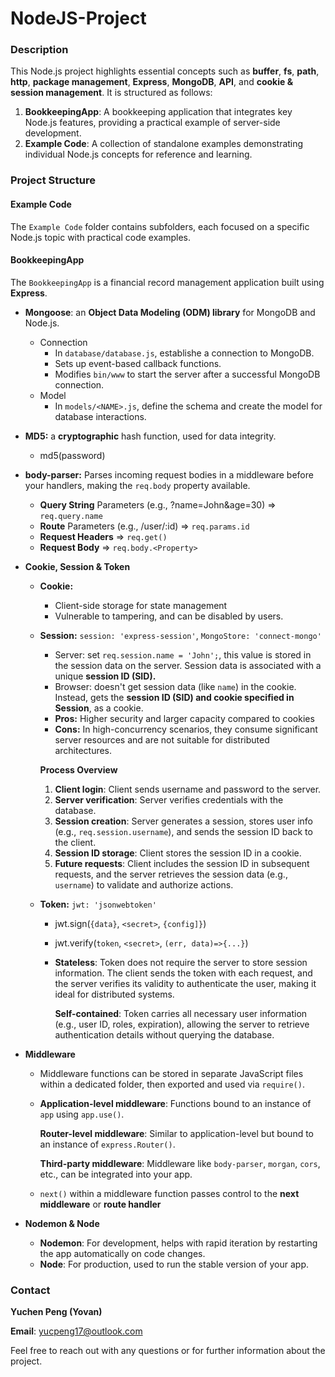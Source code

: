# NodeJS-Project

### **Description**

This Node.js project highlights essential concepts such as **buffer**, **fs**, **path**, **http**, **package management**, **Express**, **MongoDB**, **API**, and **cookie & session management**. It is structured as follows:

1. **BookkeepingApp**: A bookkeeping application that integrates key Node.js features, providing a practical example of server-side development.
2. **Example Code**: A collection of standalone examples demonstrating individual Node.js concepts for reference and learning.



### Project Structure

#### Example Code

The `Example Code` folder contains subfolders, each focused on a specific Node.js topic with practical code examples.

#### BookkeepingApp

The `BookkeepingApp` is a financial record management application built using **Express**.

- **Mongoose**: an **Object Data Modeling (ODM) library** for MongoDB and Node.js.
  
  - Connection
    - In `database/database.js`, establishe a connection to MongoDB.
    - Sets up event-based callback functions.
    - Modifies `bin/www` to start the server after a successful MongoDB connection.
  - Model
    - In `models/<NAME>.js`, define the schema and create the model for database interactions.
  
- **MD5:** a **cryptographic** hash function, used for data integrity.
  - md5(password)
  
- **body-parser:** Parses incoming request bodies in a middleware before your handlers, making the `req.body` property available.
  - **Query String** Parameters (e.g., ?name=John&age=30) => `req.query.name`
  - **Route** Parameters (e.g., /user/:id) => `req.params.id`
  - **Request Headers** => `req.get()`
  - **Request Body** => `req.body.<Property>`

- **Cookie, Session & Token**

  - **Cookie:** 

    - Client-side storage for state management
    - Vulnerable to tampering, and can be disabled by users.

  - **Session:** `session: 'express-session'`, `MongoStore: 'connect-mongo'`

    - Server: set `req.session.name = 'John';`, this value is stored in the session data on the server. Session data is associated with a unique **session ID (SID).**
    - Browser:  doesn't get session data (like `name`) in the cookie. Instead, gets the **session ID (SID) and cookie specified in Session**, as a cookie.
    - **Pros:** Higher security and larger capacity compared to cookies
    - **Cons:** In high-concurrency scenarios, they consume significant server resources and are not suitable for distributed architectures.

    **Process Overview**

    1. **Client login**: Client sends username and password to the server.
    1. **Server verification**: Server verifies credentials with the database.
    1. **Session creation**: Server generates a session, stores user info (e.g., `req.session.username`), and sends the session ID back to the client.
    1. **Session ID storage**: Client stores the session ID in a cookie.
    1. **Future requests**: Client includes the session ID in subsequent requests, and the server retrieves the session data (e.g., `username`) to validate and authorize actions.


  - **Token:** `jwt: 'jsonwebtoken'`

    - jwt.sign(`{data}`, `<secret>`, `{config]}`)

    - jwt.verify(`token`, `<secret>`, `(err, data)=>{...}`)

    - **Stateless**: Token does not require the server to store session information. The client sends the token with each request, and the server verifies its validity to authenticate the user, making it ideal for distributed systems.

      **Self-contained**: Token carries all necessary user information (e.g., user ID, roles, expiration), allowing the server to retrieve authentication details without querying the database.

- **Middleware**

  - Middleware functions can be stored in separate JavaScript files within a dedicated folder, then exported and used via `require()`.

  - **Application-level middleware**: Functions bound to an instance of `app` using `app.use()`.

    **Router-level middleware**: Similar to application-level but bound to an instance of `express.Router()`.

    **Third-party middleware**: Middleware like `body-parser`, `morgan`, `cors`, etc., can be integrated into your app.

  - `next()` within a middleware function passes control to the **next middleware** or **route handler**

- **Nodemon & Node**

  - **Nodemon**: For development, helps with rapid iteration by restarting the app automatically on code changes.
  - **Node**: For production, used to run the stable version of your app.




### Contact

**Yuchen Peng (Yovan)**

**Email**: yucpeng17@outlook.com

Feel free to reach out with any questions or for further information about the project.
